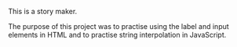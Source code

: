 This is a story maker.

The purpose of this project was to practise using the label and input elements in HTML and to practise string interpolation in JavaScript.
